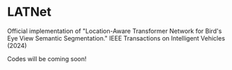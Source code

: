 # LATNet
Official implementation of "Location-Aware Transformer Network for Bird's Eye View Semantic Segmentation." IEEE Transactions on Intelligent Vehicles (2024)

Codes will be coming soon!
